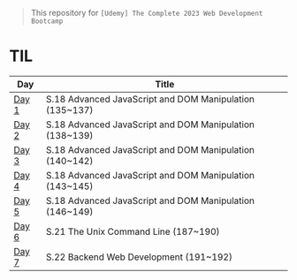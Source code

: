 > This repository for `[Udemy] The Complete 2023 Web Development Bootcamp
`

# TIL

| Day       | Title                                                   |
| --------- | ------------------------------------------------------- |
| [Day 1]() | S.18 Advanced JavaScript and DOM Manipulation (135~137) |
| [Day 2]() | S.18 Advanced JavaScript and DOM Manipulation (138~139) |
| [Day 3]() | S.18 Advanced JavaScript and DOM Manipulation (140~142) |
| [Day 4]() | S.18 Advanced JavaScript and DOM Manipulation (143~145) |
| [Day 5]() | S.18 Advanced JavaScript and DOM Manipulation (146~149) |
| [Day 6]() | S.21 The Unix Command Line (187~190)                    |
| [Day 7]() | S.22 Backend Web Development (191~192)                  |
